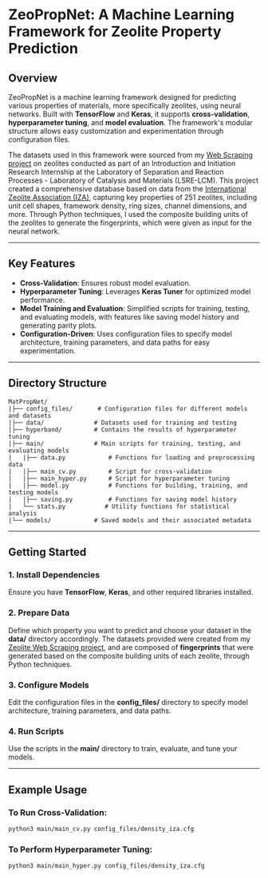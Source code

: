 # **ZeoPropNet: A Machine Learning Framework for Zeolite Property Prediction**

## **Overview**

ZeoPropNet is a machine learning framework designed for predicting various properties of materials, more specifically zeolites, using neural networks. Built with **TensorFlow** and **Keras**, it supports **cross-validation**, **hyperparameter tuning**, and **model evaluation**. The framework's modular structure allows easy customization and experimentation through configuration files.

The datasets used in this framework were sourced from my [Web Scraping project](https://github.com/mfaria-p/Webscrapping_zeolites.git) on zeolites conducted as part of an Introduction and Initiation Research Internship at the Laboratory of Separation and Reaction Processes - Laboratory of Catalysis and Materials (LSRE-LCM). This project created a comprehensive database based on data from the [International Zeolite Association (IZA)](https://www.iza-structure.org/databases/), capturing key properties of 251 zeolites, including unit cell shapes, framework density, ring sizes, channel dimensions, and more. Through Python techniques, I used the composite building units of the zeolites to generate the fingerprints, which were given as input for the neural network.

---

## **Key Features**

- **Cross-Validation**: Ensures robust model evaluation.
- **Hyperparameter Tuning**: Leverages **Keras Tuner** for optimized model performance.
- **Model Training and Evaluation**: Simplified scripts for training, testing, and evaluating models, with features like saving model history and generating parity plots.
- **Configuration-Driven**: Uses configuration files to specify model architecture, training parameters, and data paths for easy experimentation.

---

## **Directory Structure**

```
MatPropNet/
|├── config_files/       # Configuration files for different models and datasets
|├── data/              # Datasets used for training and testing
|├── hyperband/         # Contains the results of hyperparameter tuning
|├── main/              # Main scripts for training, testing, and evaluating models
|   |├── data.py            # Functions for loading and preprocessing data
|   |├── main_cv.py         # Script for cross-validation
|   |├── main_hyper.py      # Script for hyperparameter tuning
|   |├── model.py           # Functions for building, training, and testing models
|   |├── saving.py          # Functions for saving model history
|   └── stats.py           # Utility functions for statistical analysis
|└── models/            # Saved models and their associated metadata
```

---

## **Getting Started**

### **1. Install Dependencies**

Ensure you have **TensorFlow**, **Keras**, and other required libraries installed.

### **2. Prepare Data**

Define which property you want to predict and choose your dataset in the **data/** directory accordingly. The datasets provided were created from my [Zeolite Web Scraping project](https://github.com/mfaria-p/Webscrapping_zeolites.git), and are composed of **fingerprints** that were generated based on the composite building units of each zeolite, through Python techniques.

### **3. Configure Models**

Edit the configuration files in the **config_files/** directory to specify model architecture, training parameters, and data paths.

### **4. Run Scripts**

Use the scripts in the **main/** directory to train, evaluate, and tune your models.

---

## **Example Usage**

### **To Run Cross-Validation:**

```bash
python3 main/main_cv.py config_files/density_iza.cfg
```

### **To Perform Hyperparameter Tuning:**

```bash
python3 main/main_hyper.py config_files/density_iza.cfg
```



